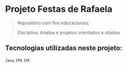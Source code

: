 # Projeto Festas de Rafaela

>Repositório com fins educacionais.
>
>Disciplina: Analise e projetos orientados a objetos

## Tecnologias utilizadas neste projeto:
```Java```
```JPA```
```JSF```
